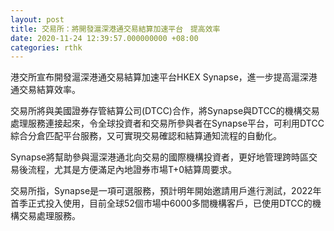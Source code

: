 ```yaml
---
layout: post
title: 交易所：將開發滬深港通交易結算加速平台　提高效率
date: 2020-11-24 12:39:57.000000000 +08:00
categories: rthk
---
```


港交所宣布開發滬深港通交易結算加速平台HKEX Synapse，進一步提高滬深港通交易結算效率。

交易所將與美國證券存管結算公司(DTCC)合作，將Synapse與DTCC的機構交易處理服務連接起來，令全球投資者和交易所參與者在Synapse平台，可利用DTCC綜合分倉匹配平台服務，又可實現交易確認和結算通知流程的自動化。

Synapse將幫助參與滬深港通北向交易的國際機構投資者，更好地管理跨時區交易後流程，尤其是方便滿足內地證券市場T+0結算周要求。

交易所指，Synapse是一項可選服務，預計明年開始邀請用戶進行測試，2022年首季正式投入使用，目前全球52個市場中6000多間機構客戶，已使用DTCC的機構交易處理服務。
